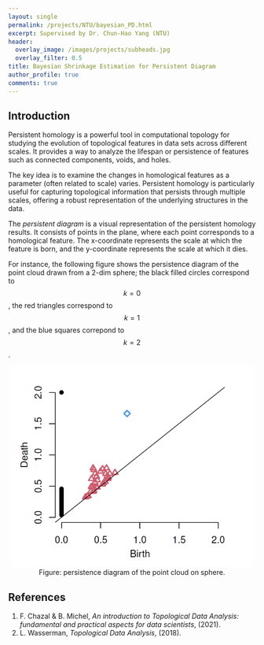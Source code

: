 ```yaml
---
layout: single
permalink: /projects/NTU/bayesian_PD.html
excerpt: Supervised by Dr. Chun-Hao Yang (NTU)
header:
  overlay_image: /images/projects/subheads.jpg
  overlay_filter: 0.5
title: Bayesian Shrinkage Estimation for Persistent Diagram
author_profile: true
comments: true
---
```


## Introduction
Persistent homology is a powerful tool in computational topology for studying the evolution of topological features in data sets across different scales. It provides a way to analyze the lifespan or persistence of features such as connected components, voids, and holes.

The key idea is to examine the changes in homological features as a parameter (often related to scale) varies. Persistent homology is particularly useful for capturing topological information that persists through multiple scales, offering a robust representation of the underlying structures in the data.

The _persistent diagram_ is a visual representation of the persistent homology results. It consists of points in the plane, where each point corresponds to a homological feature. The x-coordinate represents the scale at which the feature is born, and the y-coordinate represents the scale at which it dies.

For instance, the following figure shows the persistence diagram of the point cloud drawn from a 2-dim sphere; the black
filled circles correspond to $$k = 0$$, the red triangles correspond to $$k = 1$$, and the blue squares
correpond to $$k = 2$$.

  <center>
    <img src="/images/projects/bayes_PD/PD_sphere.png" width="500" alt="diag of unet"/>
    <figcaption>Figure: persistence diagram of the point cloud on sphere.</figcaption>
  </center>


## References
1. F. Chazal & B. Michel, _An introduction to Topological Data Analysis: fundamental and practical aspects for data scientists_, (2021).
2. L. Wasserman, _Topological Data Analysis_, (2018).


